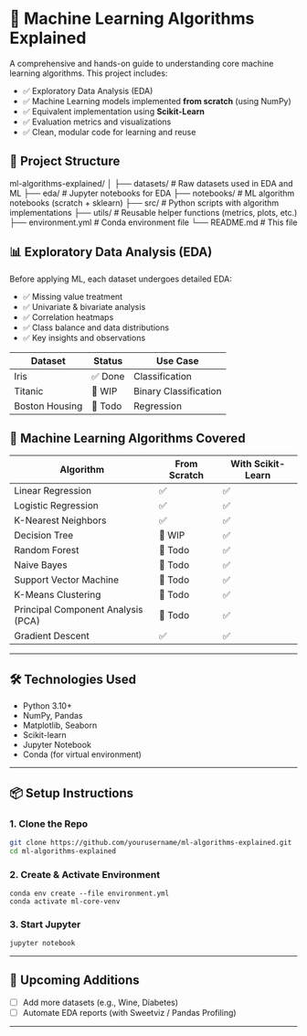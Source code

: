 # 📘 Machine Learning Algorithms Explained

A comprehensive and hands-on guide to understanding core machine learning algorithms. This project includes:

- ✅ Exploratory Data Analysis (EDA)
- ✅ Machine Learning models implemented **from scratch** (using NumPy)
- ✅ Equivalent implementation using **Scikit-Learn**
- ✅ Evaluation metrics and visualizations
- ✅ Clean, modular code for learning and reuse


## 📂 Project Structure

ml-algorithms-explained/
│
├── datasets/             # Raw datasets used in EDA and ML
├── eda/                  # Jupyter notebooks for EDA
├── notebooks/            # ML algorithm notebooks (scratch + sklearn)
├── src/                  # Python scripts with algorithm implementations
├── utils/                # Reusable helper functions (metrics, plots, etc.)
├── environment.yml       # Conda environment file
└── README.md             # This file


## 📊 Exploratory Data Analysis (EDA)

Before applying ML, each dataset undergoes detailed EDA:

- ✅ Missing value treatment
- ✅ Univariate & bivariate analysis
- ✅ Correlation heatmaps
- ✅ Class balance and data distributions
- ✅ Key insights and observations

| Dataset       | Status  | Use Case             |
|---------------|---------|----------------------|
| Iris          | ✅ Done | Classification       |
| Titanic       | 🔄 WIP  | Binary Classification |
| Boston Housing| 🔲 Todo | Regression           |


## 🤖 Machine Learning Algorithms Covered

| Algorithm             | From Scratch | With Scikit-Learn |
|-----------------------|--------------|-------------------|
| Linear Regression      | ✅            | ✅                 |
| Logistic Regression    | ✅            | ✅                 |
| K-Nearest Neighbors    | ✅            | ✅                 |
| Decision Tree          | 🔄 WIP        | ✅                 |
| Random Forest          | 🔲 Todo       | ✅                 |
| Naive Bayes            | 🔲 Todo       | ✅                 |
| Support Vector Machine | 🔲 Todo       | ✅                 |
| K-Means Clustering     | 🔲 Todo       | ✅                 |
| Principal Component Analysis (PCA) | 🔲 Todo | ✅         |
| Gradient Descent       | ✅            | ✅                 |

---

## 🛠️ Technologies Used

- Python 3.10+
- NumPy, Pandas
- Matplotlib, Seaborn
- Scikit-learn
- Jupyter Notebook
- Conda (for virtual environment)

---

## 📦 Setup Instructions

### 1. Clone the Repo
```bash
git clone https://github.com/yourusername/ml-algorithms-explained.git
cd ml-algorithms-explained
````

### 2. Create & Activate Environment

```
conda env create --file environment.yml
conda activate ml-core-venv

```

### 3. Start Jupyter

```bash
jupyter notebook
```

---

## 🚀 Upcoming Additions

* [ ] Add more datasets (e.g., Wine, Diabetes)
* [ ] Automate EDA reports (with Sweetviz / Pandas Profiling)

---
